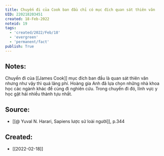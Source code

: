 ```yaml
---
title: Chuyến đi của Cook ban đầu chỉ có mục đích quan sát thiên văn
UID: 220218203451
created: 18-Feb-2022
noteid: 19
tags:
  - 'created/2022/Feb/18'
  - 'evergreen'
  - 'permanent/fact'
publish: True
---
```

## Notes:
Chuyến đi của [[James Cook]] mục đích ban đầu là quan sát thiên văn nhưng như vậy thì quá lãng phí. Hoàng gia Anh đã lựa chọn những nhà khoa học các ngành khác để cùng đi nghiên cứu. Trong chuyến đi đó, lĩnh vực y học gặt hái nhiều thành tựu nhất.

## Source:
- [[@ Yuval N. Harari, Sapiens lược sử loài người]], p.344


## Created:
- [[2022-02-18]]
